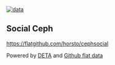 [![data](https://github.com/horsto/cephsocial/actions/workflows/flat.yml/badge.svg?branch=main)](https://github.com/horsto/cephsocial/actions/workflows/flat.yml)
## Social Ceph
https://flatgithub.com/horsto/cephsocial

Powered by [DETA](https://www.deta.sh/) and [Github flat data](https://octo.github.com/projects/flat-data)
